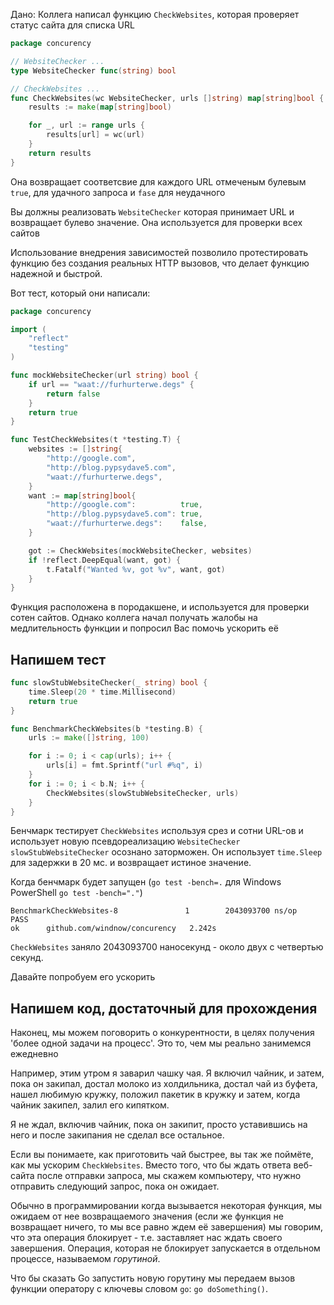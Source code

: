 Дано: Коллега написал функцию `CheckWebsites`, которая проверяет статус сайта для списка URL

```go
package concurency

// WebsiteChecker ...
type WebsiteChecker func(string) bool

// CheckWebsites ...
func CheckWebsites(wc WebsiteChecker, urls []string) map[string]bool {
	results := make(map[string]bool)

	for _, url := range urls {
		results[url] = wc(url)
	}
	return results
}
```

Она возвращает соответсвие для каждого URL отмеченым булевым `true`, для удачного запроса и `fase` для неудачного

Вы должны реализовать `WebsiteChecker` которая принимает URL и возвращает булево значение. Она используется для проверки всех сайтов

Использование внедрения зависимостей позволило протестировать функцию без создания реальных HTTP вызовов, что делает функцию надежной и быстрой. 

Вот тест, который они написали:

```go
package concurency

import (
	"reflect"
	"testing"
)

func mockWebsiteChecker(url string) bool {
	if url == "waat://furhurterwe.degs" {
		return false
	}
	return true
}

func TestCheckWebsites(t *testing.T) {
	websites := []string{
		"http://google.com",
		"http://blog.pypsydave5.com",
		"waat://furhurterwe.degs",
	}
	want := map[string]bool{
		"http://google.com":          true,
		"http://blog.pypsydave5.com": true,
		"waat://furhurterwe.degs":    false,
	}

	got := CheckWebsites(mockWebsiteChecker, websites)
	if !reflect.DeepEqual(want, got) {
		t.Fatalf("Wanted %v, got %v", want, got)
	}
}
```

Функция расположена в породакшене, и используется для проверки сотен сайтов. Однако коллега начал получать жалобы на медлительность функции и попросил Вас помочь ускорить её

## Напишем тест

```go
func slowStubWebsiteChecker(_ string) bool {
	time.Sleep(20 * time.Millisecond)
	return true
}

func BenchmarkCheckWebsites(b *testing.B) {
	urls := make([]string, 100)

	for i := 0; i < cap(urls); i++ {
		urls[i] = fmt.Sprintf("url #%q", i)
	}
	for i := 0; i < b.N; i++ {
		CheckWebsites(slowStubWebsiteChecker, urls)
	}
}

```
Бенчмарк тестирует `CheckWebsites` используя срез и сотни URL-ов и использует новую псевдореализацию `WebsiteChecker` `slowStubWebsiteChecker` осознано заторможен. Он использует `time.Sleep` для задержки в 20 мс. и возвращает истиное значение.

Когда бенчмарк будет запущен (`go test -bench=.` для Windows PowerShell `go test -bench="."`)

    BenchmarkCheckWebsites-8               1        2043093700 ns/op
    PASS
    ok      github.com/windnow/concurency   2.242s

`CheckWebsites` заняло 2043093700 наносекунд - около двух с четвертью секунд.

Давайте попробуем его ускорить

## Напишем код, достаточный для прохождения

Наконец, мы можем поговорить о конкурентности, в целях получения 'более одной задачи на процесс'. Это то, чем мы реально занимемся ежедневно

Например, этим утром я заварил чашку чая. Я включил чайник, и затем, пока он закипал, достал молоко из холдильника, достал чай из буфета, нашел любимую кружку, положил пакетик в кружку и затем, когда чайник закипел, залил его кипятком.

Я не ждал, включив чайник, пока он закипит, просто уставившись на него и после закипания не сделал все остальное.

Если вы понимаете, как приготовить чай быстрее, вы так же поймёте, как мы ускорим `CheckWebsites`. Вместо того, что бы ждать ответа веб-сайта после отправки запроса, мы скажем компьютеру, что нужно отправить следующий запрос, пока он ожидает.

Обычно в программировании когда вызывается некоторая функция, мы ожидаем от нее возвращаемого значения (если же функция не возвращает ничего, то мы все равно ждем её завершения) мы говорим, что эта операция блокирует - т.е. заставляет нас ждать своего завершения. Операция, которая не блокирует запускается в отдельном процессе, называемом *горутиной*.

Что бы сказать Go запустить новую горутину мы передаем вызов функции оператору с ключевы словом `go`: `go doSomething()`.

